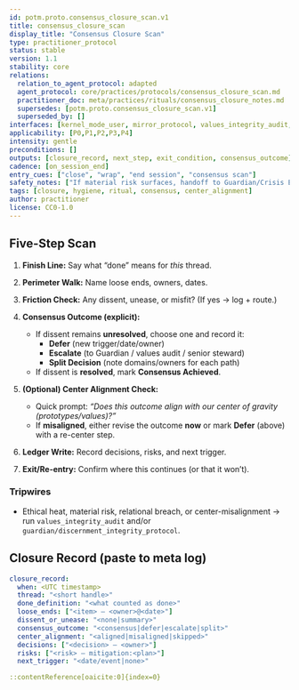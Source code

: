 ```yaml
---
id: potm.proto.consensus_closure_scan.v1
title: consensus_closure_scan
display_title: "Consensus Closure Scan"
type: practitioner_protocol
status: stable
version: 1.1
stability: core
relations:
  relation_to_agent_protocol: adapted
  agent_protocol: core/practices/protocols/consensus_closure_scan.md
  practitioner_doc: meta/practices/rituals/consensus_closure_notes.md
  supersedes: [potm.proto.consensus_closure_scan.v1]
  superseded_by: []
interfaces: [kernel_mode_user, mirror_protocol, values_integrity_audit, meta_log_layer, center_of_gravity_principle]
applicability: [P0,P1,P2,P3,P4]
intensity: gentle
preconditions: []
outputs: [closure_record, next_step, exit_condition, consensus_outcome]
cadence: [on_session_end]
entry_cues: ["close", "wrap", "end session", "consensus scan"]
safety_notes: ["If material risk surfaces, handoff to Guardian/Crisis Escalation."]
tags: [closure, hygiene, ritual, consensus, center_alignment]
author: practitioner
license: CC0-1.0
---
```


## Five-Step Scan
1) **Finish Line:** Say what “done” means for *this* thread.  
2) **Perimeter Walk:** Name loose ends, owners, dates.  
3) **Friction Check:** Any dissent, unease, or misfit? (If yes → log + route.)  

4) **Consensus Outcome (explicit):**  
   - If dissent remains **unresolved**, choose one and record it:  
     - **Defer** (new trigger/date/owner)  
     - **Escalate** (to Guardian / values audit / senior steward)  
     - **Split Decision** (note domains/owners for each path)  
   - If dissent is **resolved**, mark **Consensus Achieved**.

5) **(Optional) Center Alignment Check:**  
   - Quick prompt: *“Does this outcome align with our center of gravity (prototypes/values)?”*  
   - If **misaligned**, either revise the outcome **now** or mark **Defer** (above) with a re-center step.

6) **Ledger Write:** Record decisions, risks, and next trigger.  
7) **Exit/Re-entry:** Confirm where this continues (or that it won’t).

### Tripwires
- Ethical heat, material risk, relational breach, or center-misalignment → run `values_integrity_audit` and/or `guardian/discernment_integrity_protocol`.

## Closure Record (paste to meta log)
```yaml
closure_record:
  when: <UTC timestamp>
  thread: "<short handle>"
  done_definition: "<what counted as done>"
  loose_ends: ["<item> — <owner>@<date>"]
  dissent_or_unease: "<none|summary>"
  consensus_outcome: "<consensus|defer|escalate|split>"
  center_alignment: "<aligned|misaligned|skipped>"
  decisions: ["<decision> — <owner>"]
  risks: ["<risk> — mitigation:<plan>"]
  next_trigger: "<date/event|none>"

::contentReference[oaicite:0]{index=0}
